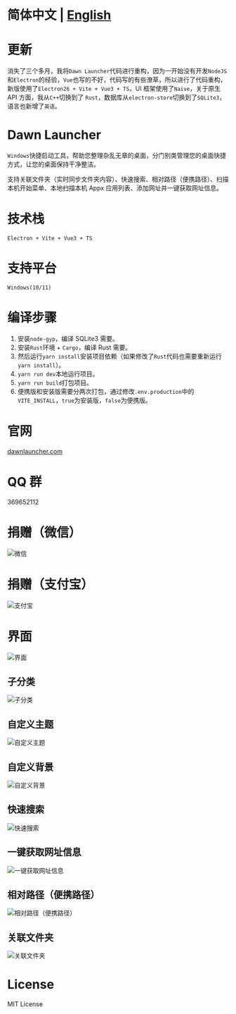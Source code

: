 # 简体中文 | [English](https://github.com/fanchenio/DawnLauncher/blob/main/README-ENGLISH.md)

# 更新

消失了三个多月，我将`Dawn Launcher`代码进行重构，因为一开始没有开发`NodeJS`和`Electron`的经验，`Vue`也写的不好，代码写的有些潦草，所以进行了代码重构，新版使用了`Electron26 + Vite + Vue3 + TS`，UI 框架使用了`Naive`，关于原生 API 方面，我从`C++`切换到了 `Rust`，数据库从`electron-store`切换到了`SQLite3`，语言也新增了`英语`。

# Dawn Launcher

`Windows`快捷启动工具，帮助您整理杂乱无章的桌面，分门别类管理您的桌面快捷方式，让您的桌面保持干净整洁。

支持关联文件夹（实时同步文件夹内容）、快速搜索、相对路径（便携路径）、扫描本机开始菜单、本地扫描本机 Appx 应用列表、添加网址并一键获取网址信息。

# 技术栈

`Electron + Vite + Vue3 + TS`

# 支持平台

`Windows(10/11)`

# 编译步骤

1. 安装`node-gyp`，编译 SQLite3 需要。
2. 安装`Rust`环境 + `Cargo`，编译 Rust 需要。
3. 然后运行`yarn install`安装项目依赖（如果修改了`Rust`代码也需要重新运行`yarn install`）。
4. `yarn run dev`本地运行项目。
5. `yarn run build`打包项目。
6. 便携版和安装版需要分两次打包，通过修改`.env.production`中的`VITE_INSTALL`，`true`为安装版，`false`为便携版。

# 官网

[dawnlauncher.com](https://dawnlauncher.com/)

# QQ 群

369652112

# 捐赠（微信）

![微信](/images/wechat.png)

# 捐赠（支付宝）

![支付宝](/images/alipay.png)

# 界面

![界面](/images/soft1.png)

## 子分类

![子分类](/images/soft2.png)

## 自定义主题

![自定义主题](/images/soft3.png)

## 自定义背景

![自定义背景](/images/soft4.png)

## 快速搜索

![快速搜索](/images/soft5.png)

## 一键获取网址信息

![一键获取网址信息](/images/soft6.webp)

## 相对路径（便携路径）

![相对路径（便携路径）](/images/soft7.png)

## 关联文件夹

![关联文件夹](/images/soft8.webp)

# License

MIT License
